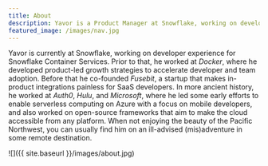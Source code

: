 ```yaml
---
title: About
description: Yavor is a Product Manager at Snowflake, working on developer experience for Snowflake Container Services. 
featured_image: /images/nav.jpg
---
```

Yavor is currently at Snowflake, working on developer experience for Snowflake Container Services. Prior to that, he worked at *Docker*, where he developed product-led growth strategies to accelerate developer and team adoption. Before that he co-founded *Fusebit*, a startup that makes in-product integrations painless for SaaS developers. In more ancient history, he worked at *Auth0*, *Hulu*, and *Microsoft*, where he led some early efforts to enable serverless computing on Azure with a focus on mobile developers, and also worked on open-source frameworks that aim to make the cloud accessible from any platform. When not enjoying the beauty of the Pacific Northwest, you can usually find him on an ill-advised (mis)adventure in some remote destination.

![]({{ site.baseurl }}/images/about.jpg)